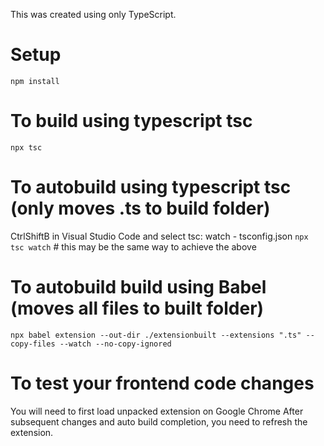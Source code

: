 This was created using only TypeScript.


# Setup
```
npm install
```

# To build using typescript tsc
`npx tsc`

# To autobuild using typescript tsc (only moves .ts to build folder)
CtrlShiftB in Visual Studio Code and select tsc: watch - tsconfig.json
`npx tsc watch`       # this may be the same way to achieve the above

# To autobuild build using Babel (moves all files to built folder)
`npx babel extension --out-dir ./extensionbuilt --extensions ".ts" --copy-files --watch --no-copy-ignored`


# To test your frontend code changes
You will need to first load unpacked extension on Google Chrome
After subsequent changes and auto build completion, you need to refresh the extension.

